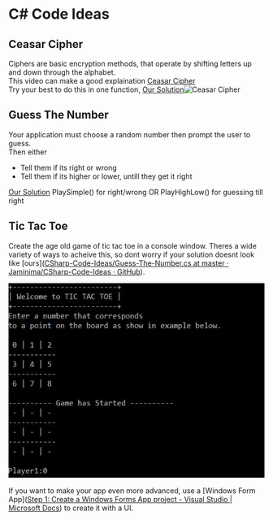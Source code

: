 # C# Code Ideas

## Ceasar Cipher

Ciphers are basic encryption methods, that operate by shifting letters up and down through the alphabet.</br>
This video can make a good explaination [Ceasar Cipher](https://www.youtube.com/watch?v=l6jqKRXSShI)</br>
Try your best to do this in one function, [Our Solution](https://github.com/Jaminima/CSharp-Code-Ideas/blob/master/Ceasar-Cipher.cs)![Ceasar Cipher](https://upload.wikimedia.org/wikipedia/commons/thumb/4/4a/Caesar_cipher_left_shift_of_3.svg/1200px-Caesar_cipher_left_shift_of_3.svg.png)

## Guess The Number

Your application must choose a random number then prompt the user to guess.</br>
Then either

- Tell them if its right or wrong
- Tell them if its higher or lower, untill they get it right

[Our Solution](https://github.com/Jaminima/CSharp-Code-Ideas/blob/master/Guess-The-Number.cs) PlaySimple() for right/wrong OR PlayHighLow() for guessing till right

## Tic Tac Toe

Create the age old game of tic tac toe in a console window.
Theres a wide variety of ways to acheive this, so dont worry if your solution doesnt look like [ours]([CSharp-Code-Ideas/Guess-The-Number.cs at master · Jaminima/CSharp-Code-Ideas · GitHub](https://github.com/Jaminima/CSharp-Code-Ideas/blob/master/Tic-Tac-Toe.cs)).

![](https://raw.githubusercontent.com/Munanga/Tic-Tac-Toe/master/board.JPG)

If you want to make your app even more advanced, use a [Windows Form App]([Step 1: Create a Windows Forms App project - Visual Studio | Microsoft Docs](https://docs.microsoft.com/en-us/visualstudio/ide/step-1-create-a-windows-forms-application-project?view=vs-2019)) to create it with a UI.